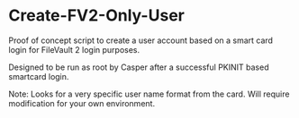# Create-FV2-Only-User
Proof of concept script to create a user account based on a smart card login for FileVault 2 login purposes.

Designed to be run as root by Casper after a successful PKINIT based smartcard login.

Note: Looks for a very specific user name format from the card. Will require modification for your own environment.
